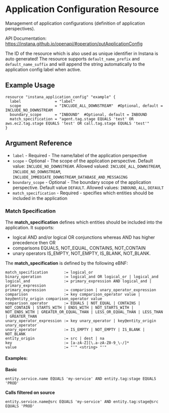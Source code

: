 # Application Configuration Resource

Management of application configurations (definition of application perspectives).

API Documentation: <https://instana.github.io/openapi/#operation/putApplicationConfig>

The ID of the resource which is also used as unique identifier in Instana is auto generated!
The resource supports `default_name_prefix` and `default_name_suffix` and will append the string automatically
to the application config label when active.

## Example Usage

```hcl
resource "instana_application_config" "example" {
  label               = "label"
  scope               = "INCLUDE_ALL_DOWNSTREAM"  #Optional, default = INCLUDE_NO_DOWNSTREAM
  boundary_scope      = "INBOUND"  #Optional, default = INBOUND
  match_specification = "agent.tag.stage EQUALS 'test' OR aws.ec2.tag.stage EQUALS 'test' OR call.tag.stage EQUALS 'test'"
}
```

## Argument Reference

* `label` - Required - The name/label of the application perspective
* `scope` - Optional - The scope of the application perspective. Default value: `INCLUDE_NO_DOWNSTREAM`. Allowed valued: `INCLUDE_ALL_DOWNSTREAM`, `INCLUDE_NO_DOWNSTREAM`, `INCLUDE_IMMEDIATE_DOWNSTREAM_DATABASE_AND_MESSAGING`
* `boundary_scope` - Optional - The boundary scope of the application perspective. Default value `DEFAULT`. Allowed values: `INBOUND`, `ALL`, `DEFAULT`
* `match_specification` - Required - specifies which entities should be included in the application

### Match Specification
The **match_specification** defines which entities should be included into the application. It supports:

* logical AND and/or logical OR conjunctions whereas AND has higher precedence then OR
* comparisons EQUALS, NOT_EQUAL, CONTAINS, NOT_CONTAIN
* unary operators IS_EMPTY, NOT_EMPTY, IS_BLANK, NOT_BLANK.

The **match_specification** is defined by the following eBNF:

```plain
match_specification       := logical_or
binary_operation          := logical_and OR logical_or | logical_and
logical_and               := primary_expression AND logical_and | primary_expression
primary_expression        := comparison | unary_operator_expression
comparison                := key comparison_operator value | key@entity_origin comparison_operator value
comparison_operator       := EQUALS | NOT_EQUAL | CONTAINS | NOT_CONTAIN | STARTS_WITH | ENDS_WITH | NOT_STARTS_WITH | NOT_ENDS_WITH | GREATER_OR_EQUAL_THAN | LESS_OR_EQUAL_THAN | LESS_THAN | GREATER_THAN
unary_operator_expression := key unary_operator | key@entity_origin unary_operator
unary_operator            := IS_EMPTY | NOT_EMPTY | IS_BLANK | NOT_BLANK
entity_origin             := src | dest | na
key                       := [a-zA-Z][\.a-zA-Z0-9_\-/]*
value                     := "'" <string> "'"

```

#### Examples:

**Basic**

```plain
entity.service.name EQUALS 'my-service' AND entity.tag:stage EQUALS 'PROD'
```

**Calls filtered on source**

```plain
entity.service.name@src EQUALS 'my-service' AND entity.tag:stage@src EQUALS 'PROD'
```